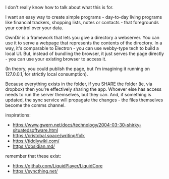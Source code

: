 
I don't really know how to talk about what this is for.

I want an easy way to create simple programs - day-to-day living programs like financial trackers, shopping lists, notes or contacts - that foregrounds your control over your data. 

OwnDir is a framework that lets you give a directory a webserver. You can use it to serve a webpage that represents the contents of the directory. In a way, it's comparable to Electron - you can use webby-type tech to build a local UI. But, instead of bundling the browser, it just serves the page directly - you can use your existing browser to access it. 

(In theory, you could publish the page, but I'm imagining it running on 127.0.0.1, for strictly local consumption).

Because everything exists in the folder, if you SHARE the folder (ie, via dropbox) then you're effectively sharing the app. Whoever else has access needs to run the server themselves, but they can. And, if something is updated, the sync service will propagate the changes - the files themselves become the comms channel.

inspirations:
- https://www.gwern.net/docs/technology/2004-03-30-shirky-situatedsoftware.html
- https://cristobal.space/writing/folk
- https://tiddlywiki.com/
- https://obsidian.md/


remember that these exist:
- https://github.com/LiquidPlayer/LiquidCore
- https://syncthing.net/
